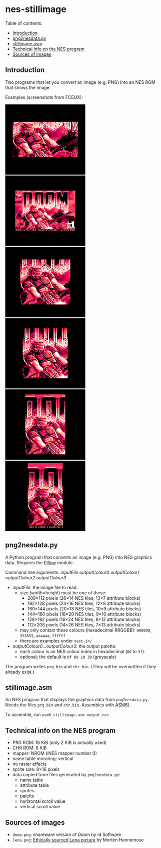 # nes-stillimage

Table of contents:
* [Introduction](#introduction)
* [png2nesdata.py](#png2nesdatapy)
* [stillimage.asm](#stillimageasm)
* [Technical info on the NES program](#technical-info-on-the-nes-program)
* [Sources of images](#sources-of-images)

## Introduction
Two programs that let you convert an image (e.g. PNG) into an NES ROM that shows the image.

Examples (screenshots from FCEUX):

![shareware DOS Doom title screen, 26*14 tiles](snap-doom-26x14.png)
![shareware DOS Doom title screen, 24*16 tiles](snap-doom-24x16.png)
![shareware DOS Doom title screen, 20*18 tiles](snap-doom-20x18.png)
![shareware DOS Doom title screen, 18*20 tiles](snap-doom-18x20.png)
![shareware DOS Doom title screen, 16*24 tiles](snap-doom-16x24.png)
![shareware DOS Doom title screen, 14*26 tiles](snap-doom-14x26.png)

## png2nesdata.py
A Python program that converts an image (e.g. PNG) into NES graphics data. Requires the [Pillow](https://python-pillow.org) module.

Command line arguments: *inputFile outputColour0 outputColour1 outputColour2 outputColour3*
* *inputFile*: the image file to read:
  * size (width&times;height) must be one of these:
    * 208&times;112 pixels (26&times;14 NES tiles, 13&times;7 attribute blocks)
    * 192&times;128 pixels (24&times;16 NES tiles, 12&times;8 attribute blocks)
    * 160&times;144 pixels (20&times;18 NES tiles, 10&times;9 attribute blocks)
    * 144&times;160 pixels (18&times;20 NES tiles, 9&times;10 attribute blocks)
    * 128&times;192 pixels (16&times;24 NES tiles, 8&times;12 attribute blocks)
    * 112&times;208 pixels (14&times;26 NES tiles, 7&times;13 attribute blocks)
  * may only contain these colours (hexadecimal RRGGBB): `000000`, `555555`, `aaaaaa`, `ffffff`
  * there are examples under `test-in/`
* *outputColour0*&hellip;*outputColour3*: the output palette:
  * each colour is an NES colour index in hexadecimal (`00` to `3f`).
  * optional; the default is `0f 00 10 30` (greyscale)

The program writes `prg.bin` and `chr.bin`. (They will be overwritten if they already exist.)

## stillimage.asm
An NES program that displays the graphics data from `png2nesdata.py`. Needs the files `prg.bin` and `chr.bin`. Assembles with [ASM6](https://www.romhacking.net/utilities/674/)).

To assemble, run `asm6 stillimage.asm output.nes`

## Technical info on the NES program
* PRG ROM: 16 KiB (only 2 KiB is actually used)
* CHR ROM: 8 KiB
* mapper: NROM (iNES mapper number 0)
* name table mirroring: vertical
* no raster effects
* sprite size: 8&times;16 pixels
* data copied from files generated by `png2nesdata.py`:
  * name table
  * attribute table
  * sprites
  * palette
  * horizontal scroll value
  * vertical scroll value

## Sources of images
* `doom.png`: shareware version of *Doom* by id Software
* `lena.png`: [Ethically sourced Lena picture](https://mortenhannemose.github.io/lena/) by Morten Hannemose


